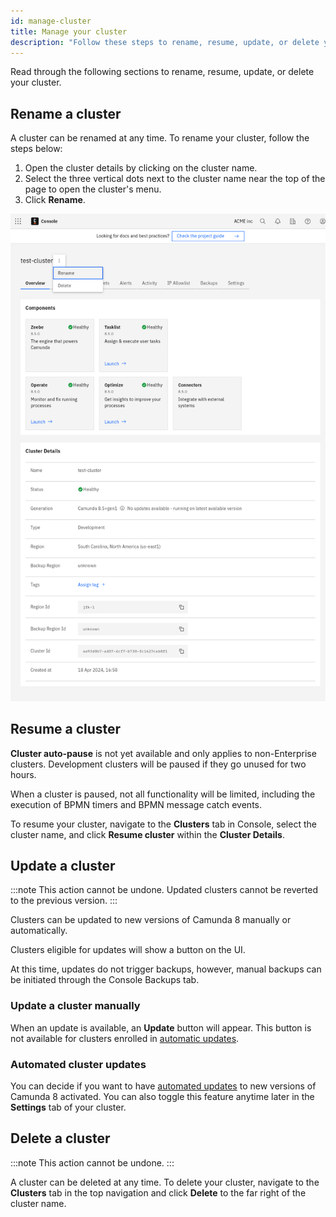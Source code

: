 ```yaml
---
id: manage-cluster
title: Manage your cluster
description: "Follow these steps to rename, resume, update, or delete your cluster."
---
```


Read through the following sections to rename, resume, update, or delete your cluster.

## Rename a cluster

A cluster can be renamed at any time. To rename your cluster, follow the steps below:

1. Open the cluster details by clicking on the cluster name.
2. Select the three vertical dots next to the cluster name near the top of the page to open the cluster's menu.
3. Click **Rename**.

![cluster-rename](./img/cluster-rename.png)

## Resume a cluster

**Cluster auto-pause** is not yet available and only applies to non-Enterprise clusters. Development clusters will be paused if they go unused for two hours.

When a cluster is paused, not all functionality will be limited, including the execution of BPMN timers and BPMN message catch events.

To resume your cluster, navigate to the **Clusters** tab in Console, select the cluster name, and click **Resume cluster** within the **Cluster Details**.

## Update a cluster

:::note
This action cannot be undone. Updated clusters cannot be reverted to the previous version.
:::

Clusters can be updated to new versions of Camunda 8 manually or automatically.

Clusters eligible for updates will show a button on the UI.

At this time, updates do not trigger backups, however, manual backups can be initiated through the Console Backups tab.

### Update a cluster manually

When an update is available, an **Update** button will appear. This button is not available for clusters enrolled in [automatic updates](/reference/auto-updates.md).

### Automated cluster updates

You can decide if you want to have [automated updates](/reference/auto-updates.md) to new versions of Camunda 8 activated. You can also toggle this feature anytime later in the **Settings** tab of your cluster.

## Delete a cluster

:::note
This action cannot be undone.
:::

A cluster can be deleted at any time. To delete your cluster, navigate to the **Clusters** tab in the top navigation and click **Delete** to the far right of the cluster name.
